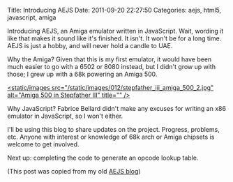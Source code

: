 Title: Introducing AEJS
Date: 2011-09-20 22:27:50
Categories: aejs, html5, javascript, amiga

Introducing AEJS, an Amiga emulator written in JavaScript.  Wait, wording it like that makes it sound like it's finished.  It isn't.  It won't be for a long time.  AEJS is just a hobby, and will never hold a candle to UAE.

Why the Amiga?  Given that this is my first emulator, it would have been much easier to go with a 6502 or 8080 instead, but I didn't grow up with those; I grew up with a 68k powering an Amiga 500.

[<static/images src="/static/images/012/stepfather_iii_amiga_500_2.jpg" alt="Amiga 500 in Stepfather III" title="" /></p>](http://starringthecomputer.com/feature.php?f=122)

Why JavaScript?  Fabrice Bellard didn't make any excuses for writing an x86 emulator in JavaScript, so I won't either.

I'll be using this blog to share updates on the project.  Progress, problems, etc.  Anyone with interest or knowledge of 68k arch or Amiga chipsets is welcome to get involved.

Next up: completing the code to generate an opcode lookup table.

(This post was copied from my old [AEJS blog](http://aejs.blogspot.com/))
